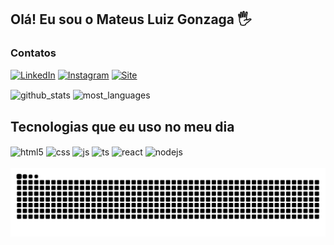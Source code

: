 ## Olá! Eu sou o Mateus Luiz Gonzaga 🖐️

### Contatos

[![LinkedIn](https://img.shields.io/badge/LinkedIn-0077B5?style=for-the-badge&logo=linkedin&logoColor=white)](https://www.linkedin.com/in/mateus-luiz-gonzaga/)
[![Instagram](https://img.shields.io/badge/Instagram-E4405F?style=for-the-badge&logo=instagram&logoColor=white)](https://instagram.com/ml_gonzaga)
[![Site](https://img.shields.io/badge/site-000000?style=for-the-badge&logo=About.me&logoColor=white)]()


<div style="display: inline_block">

  <img align="center" alt="github_stats" src="https://github-readme-stats.vercel.app/api?username=mlgonzaga&show_icons=true&theme=dracula"  width="400" height="200" />
  <img align="center" alt="most_languages" src="https://github-readme-stats.vercel.app/api/top-langs/?username=mlgonzaga&theme=dracula&layout=compact" width="400" height="150"/>


</div>

## Tecnologias que eu uso no meu dia

<div style="display: inline_block">
  <img align="center" alt="html5" src="https://img.shields.io/badge/HTML5-E34F26?style=for-the-badge&logo=html5&logoColor=white" />
  <img align="center" alt="css" src="https://img.shields.io/badge/CSS3-1572B6?style=for-the-badge&logo=css3&logoColor=white" />
  <img align="center" alt="js" src="https://img.shields.io/badge/JavaScript-F7DF1E?style=for-the-badge&logo=javascript&logoColor=black" />
  <img align="center" alt="ts" src="https://img.shields.io/badge/TypeScript-007ACC?style=for-the-badge&logo=typescript&logoColor=white" />
  <img align="center" alt="react" src="https://img.shields.io/badge/React-20232A?style=for-the-badge&logo=react&logoColor=61DAFB" />
  <img align="center" alt="nodejs" src="https://img.shields.io/badge/Node.js-43853D?style=for-the-badge&logo=node.js&logoColor=white" />
</div><br/>

<picture>
  <source media="(prefers-color-scheme: dark)" srcset="https://raw.githubusercontent.com/mlgonzaga/mlgonzaga/output/github-contribution-grid-snake-dark.svg">
  <source media="(prefers-color-scheme: light)" srcset="https://raw.githubusercontent.com/mlgonzaga/mlgonzaga/output/github-contribution-grid-snake.svg">
  <img alt="github contribution grid snake animation" src="https://raw.githubusercontent.com/mlgonzaga/mlgonzaga/output/github-contribution-grid-snake.svg">
</picture>
